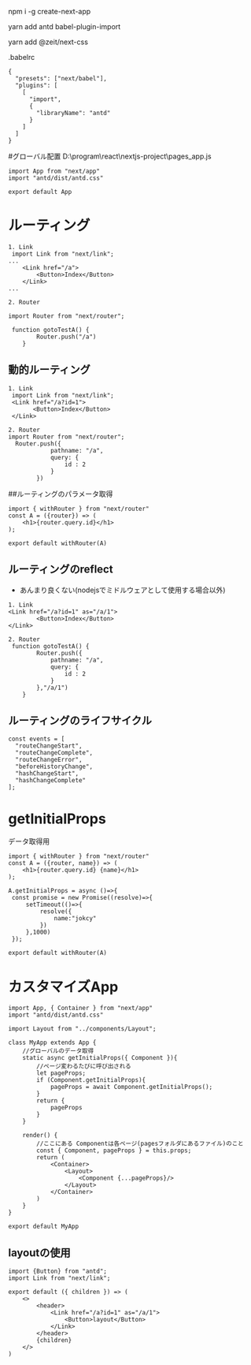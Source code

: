 npm i -g create-next-app

yarn add antd babel-plugin-import 

yarn add @zeit/next-css

.babelrc
```text
{
  "presets": ["next/babel"],
  "plugins": [
    [
      "import",
      {
        "libraryName": "antd"
      }
    ]
  ]
}
```

#グローバル配置
D:\program\react\nextjs-project\pages\_app.js
```text
import App from "next/app"
import "antd/dist/antd.css"

export default App
```

# ルーティング
```text
1. Link
 import Link from "next/link";
...
    <Link href="/a">
        <Button>Index</Button>
    </Link>
...

2. Router

import Router from "next/router";

 function gotoTestA() {
        Router.push("/a")
    }
```

## 動的ルーティング

```text
1. Link
 import Link from "next/link";
 <Link href="/a?id=1">
       <Button>Index</Button>
 </Link>

2. Router
import Router from "next/router";
  Router.push({
            pathname: "/a",
            query: {
                id : 2
            }
        })
```

##ルーティングのパラメータ取得

```text
import { withRouter } from "next/router"
const A = ({router}) => (
    <h1>{router.query.id}</h1>
);

export default withRouter(A)
```

## ルーティングのreflect
- あんまり良くない(nodejsでミドルウェアとして使用する場合以外)
```text
1. Link
<Link href="/a?id=1" as="/a/1">
        <Button>Index</Button>
</Link>

2. Router
 function gotoTestA() {
        Router.push({
            pathname: "/a",
            query: {
                id : 2
            }
        },"/a/1")
    }
```
## ルーティングのライフサイクル

```text
const events = [
  "routeChangeStart",
  "routeChangeComplete",
  "routeChangeError",
  "beforeHistoryChange",
  "hashChangeStart",
  "hashChangeComplete"  
];
```

# getInitialProps 
データ取得用

```text
import { withRouter } from "next/router"
const A = ({router, name}) => (
    <h1>{router.query.id} {name}</h1>
);

A.getInitialProps = async ()=>{
 const promise = new Promise((resolve)=>{
     setTimeout(()=>{
         resolve({
             name:"jokcy"
         })
     },1000)
 });

export default withRouter(A)
```

# カスタマイズApp

````text
import App, { Container } from "next/app"
import "antd/dist/antd.css"

import Layout from "../components/Layout";

class MyApp extends App {
    //グローバルのデータ取得
    static async getInitialProps({ Component }){
        //ページ変わるたびに呼び出される
        let pageProps;
        if (Component.getInitialProps){
            pageProps = await Component.getInitialProps();
        }
        return {
            pageProps
        }
    }

    render() {
        //ここにある Componentは各ページ(pagesフォルダにあるファイル)のこと
        const { Component, pageProps } = this.props;
        return (
            <Container>
                <Layout>
                    <Component {...pageProps}/>
                </Layout>
            </Container>
        )
    }
}

export default MyApp
````

## layoutの使用

```text
import {Button} from "antd";
import Link from "next/link";

export default ({ children }) => (
    <>
        <header>
            <Link href="/a?id=1" as="/a/1">
                <Button>layout</Button>
            </Link>
        </header>
        {children}
    </>
)
```
